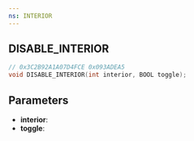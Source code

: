 ```yaml
---
ns: INTERIOR
---
```

## DISABLE_INTERIOR

```c
// 0x3C2B92A1A07D4FCE 0x093ADEA5
void DISABLE_INTERIOR(int interior, BOOL toggle);
```

## Parameters
* **interior**:
* **toggle**:
